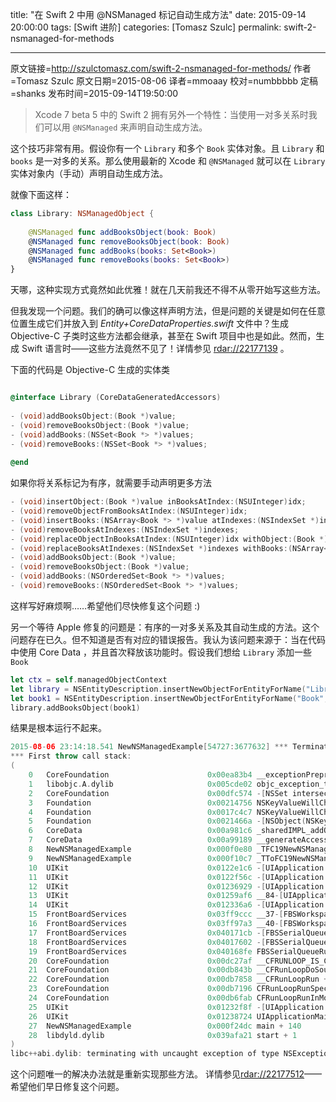title: "在 Swift 2 中用 @NSManaged 标记自动生成方法"
date: 2015-09-14 20:00:00
tags: [Swift 进阶]
categories: [Tomasz Szulc]
permalink: swift-2-nsmanaged-for-methods

---
原文链接=http://szulctomasz.com/swift-2-nsmanaged-for-methods/
作者=Tomasz Szulc
原文日期=2015-08-06
译者=mmoaay
校对=numbbbbb
定稿=shanks
发布时间=2015-09-14T19:50:00

<!--此处开始正文-->

> Xcode 7 beta 5 中的 Swift 2 拥有另外一个特性：当使用一对多关系时我们可以用 `@NSManaged` 来声明自动生成方法。

这个技巧非常有用。假设你有一个 `Library` 和多个 `Book` 实体对象。且 `Library` 和 `books` 是一对多的关系。那么使用最新的 Xcode 和 `@NSManaged` 就可以在 `Library` 实体对象内（手动）声明自动生成方法。

<!--more-->

就像下面这样：

```swift
class Library: NSManagedObject {
 
    @NSManaged func addBooksObject(book: Book)
    @NSManaged func removeBooksObject(book: Book)
    @NSManaged func addBooks(books: Set<Book>)
    @NSManaged func removeBooks(books: Set<Book>)
}
```

天哪，这种实现方式竟然如此优雅！就在几天前我还不得不从零开始写这些方法。

但我发现一个问题。我们的确可以像这样声明方法，但是问题的关键是如何在任意位置生成它们并放入到 *Entity+CoreDataProperties.swift* 文件中？生成 Objective-C 子类时这些方法都会继承，甚至在 Swift 项目中也是如此。然而，生成 Swift 语言时——这些方法竟然不见了！详情参见 [rdar://22177139](http://www.openradar.me/22177139) 。

下面的代码是 Objective-C 生成的实体类

```objectivec

@interface Library (CoreDataGeneratedAccessors)
 
- (void)addBooksObject:(Book *)value;
- (void)removeBooksObject:(Book *)value;
- (void)addBooks:(NSSet<Book *> *)values;
- (void)removeBooks:(NSSet<Book *> *)values;
 
@end
```

如果你将关系标记为有序，就需要手动声明更多方法

```objectivec
- (void)insertObject:(Book *)value inBooksAtIndex:(NSUInteger)idx;
- (void)removeObjectFromBooksAtIndex:(NSUInteger)idx;
- (void)insertBooks:(NSArray<Book *> *)value atIndexes:(NSIndexSet *)indexes;
- (void)removeBooksAtIndexes:(NSIndexSet *)indexes;
- (void)replaceObjectInBooksAtIndex:(NSUInteger)idx withObject:(Book *)value;
- (void)replaceBooksAtIndexes:(NSIndexSet *)indexes withBooks:(NSArray<Book *> *)values;
- (void)addBooksObject:(Book *)value;
- (void)removeBooksObject:(Book *)value;
- (void)addBooks:(NSOrderedSet<Book *> *)values;
- (void)removeBooks:(NSOrderedSet<Book *> *)values;
```

这样写好麻烦啊……希望他们尽快修复这个问题 :)

另一个等待 Apple 修复的问题是：有序的一对多关系及其自动生成的方法。这个问题存在已久。但不知道是否有对应的错误报告。我认为该问题来源于：当在代码中使用 Core Data ，并且首次释放该功能时。假设我们想给 `Library` 添加一些 `Book`


```swift
let ctx = self.managedObjectContext
let library = NSEntityDescription.insertNewObjectForEntityForName("Library", inManagedObjectContext: ctx) as! Library
let book1 = NSEntityDescription.insertNewObjectForEntityForName("Book", inManagedObjectContext: ctx) as! Book
library.addBooksObject(book1)
```

结果是根本运行不起来。

```swift
2015-08-06 23:14:18.541 NewNSManagedExample[54727:3677632] *** Terminating app due to uncaught exception 'NSInvalidArgumentException', reason: '*** -[NSSet intersectsSet:]: set argument is not an NSSet'
*** First throw call stack:
(
	0   CoreFoundation                      0x00ea83b4 __exceptionPreprocess + 180
	1   libobjc.A.dylib                     0x005cde02 objc_exception_throw + 50
	2   CoreFoundation                      0x00dfc574 -[NSSet intersectsSet:] + 260
	3   Foundation                          0x00214756 NSKeyValueWillChangeBySetMutation + 153
	4   Foundation                          0x0017c4c7 NSKeyValueWillChange + 394
	5   Foundation                          0x0021466a -[NSObject(NSKeyValueObserverNotification) willChangeValueForKey:withSetMutation:usingObjects:] + 630
	6   CoreData                            0x00a981c6 _sharedIMPL_addObjectToSet_core + 182
	7   CoreData                            0x00a99189 __generateAccessor_block_invoke_2 + 41
	8   NewNSManagedExample                 0x000f0e80 _TFC19NewNSManagedExample11AppDelegate11applicationfS0_FTCSo13UIApplication29didFinishLaunchingWithOptionsGSqGVSs10DictionaryCSo8NSObjectPSs9AnyObject____Sb + 720
	9   NewNSManagedExample                 0x000f10c7 _TToFC19NewNSManagedExample11AppDelegate11applicationfS0_FTCSo13UIApplication29didFinishLaunchingWithOptionsGSqGVSs10DictionaryCSo8NSObjectPSs9AnyObject____Sb + 199
	10  UIKit                               0x0122e1c6 -[UIApplication _handleDelegateCallbacksWithOptions:isSuspended:restoreState:] + 337
	11  UIKit                               0x0122f56c -[UIApplication _callInitializationDelegatesForMainScene:transitionContext:] + 3727
	12  UIKit                               0x01236929 -[UIApplication _runWithMainScene:transitionContext:completion:] + 1976
	13  UIKit                               0x01259af6 __84-[UIApplication _handleApplicationActivationWithScene:transitionContext:completion:]_block_invoke3142 + 68
	14  UIKit                               0x012336a6 -[UIApplication workspaceDidEndTransaction:] + 163
	15  FrontBoardServices                  0x03ff9ccc __37-[FBSWorkspace clientEndTransaction:]_block_invoke_2 + 71
	16  FrontBoardServices                  0x03ff97a3 __40-[FBSWorkspace _performDelegateCallOut:]_block_invoke + 54
	17  FrontBoardServices                  0x040171cb -[FBSSerialQueue _performNext] + 184
	18  FrontBoardServices                  0x04017602 -[FBSSerialQueue _performNextFromRunLoopSource] + 52
	19  FrontBoardServices                  0x040168fe FBSSerialQueueRunLoopSourceHandler + 33
	20  CoreFoundation                      0x00dc27af __CFRUNLOOP_IS_CALLING_OUT_TO_A_SOURCE0_PERFORM_FUNCTION__ + 15
	21  CoreFoundation                      0x00db843b __CFRunLoopDoSources0 + 523
	22  CoreFoundation                      0x00db7858 __CFRunLoopRun + 1032
	23  CoreFoundation                      0x00db7196 CFRunLoopRunSpecific + 470
	24  CoreFoundation                      0x00db6fab CFRunLoopRunInMode + 123
	25  UIKit                               0x01232f8f -[UIApplication _run] + 540
	26  UIKit                               0x01238724 UIApplicationMain + 160
	27  NewNSManagedExample                 0x000f24dc main + 140
	28  libdyld.dylib                       0x039afa21 start + 1
)
libc++abi.dylib: terminating with uncaught exception of type NSException
```

这个问题唯一的解决办法就是重新实现那些方法。
详情参见[rdar://22177512](http://www.openradar.me/22177512)——希望他们早日修复这个问题。
